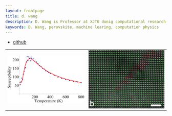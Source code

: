 ```yaml
---
layout: frontpage
title: d. wang
description: D. Wang is Professor at XJTU donig computational research.
keywords: D. Wang, perovskite, machine learing, computation physics
---
```


<div class="navbar">
  <div class="navbar-inner">
      <ul class="nav">
          <li><a href="https://dwang5.github.io">github</a></li>
      </ul>
  </div>
</div>


<table class="wide">
<tr>
  <td class="left">
    <a href="pages/publpics/fittings.html">
        <img src="assets/publpics/fittings_Fig_1.png" alt="J. Liu (2017) Fig. 1" title="J. Liu (PRB 2017) Fig. 1"/>
    </a>
  </td>


  <td class="right">
  <a href="pages/publpics/electron_microscope.html">
        <img src="assets/bigpublpics/atoms.png" alt="J. Liu (2017) Fig. 1" title="J. Liu (PRB 2017) Fig. 1"/>
    </a>
  </td>
</tr>

